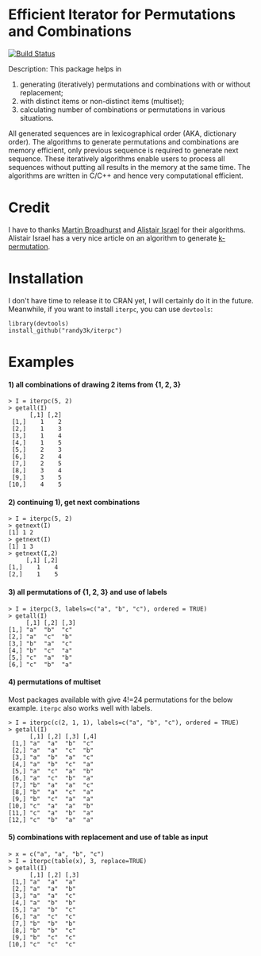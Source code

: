 Efficient Iterator for Permutations and Combinations
===

[![Build Status](https://travis-ci.org/randy3k/iterpc.svg?branch=master)](https://travis-ci.org/randy3k/iterpc)

Description: This package helps in 

  1. generating (iteratively) permutations and combinations with or without replacement; 
  2. with distinct items or non-distinct items (multiset); 
  3. calculating number of combinations or permutations in various situations. 

All generated sequences are in lexicographical order (AKA, dictionary order). The algorithms to generate permutations and combinations are memory efficient, only previous sequence is required to generate next sequence. These iteratively algorithms enable users to process all sequences without putting all results in the memory at the same time.  The algorithms are written in C/C++ and hence very computational efficient. 

Credit
===
I have to thanks [Martin Broadhurst](http://www.martinbroadhurst.com) and [Alistair Israel](http://alistairisrael.wordpress.com) for their algorithms. Alistair Israel has a very nice article on an algorithm to generate [k-permutation](http://alistairisrael.wordpress.com/2009/09/22/simple-efficient-pnk-algorithm/).

Installation
===
I don't have time to release it to CRAN yet, I will certainly do it in the future. Meanwhile, if you want to install `iterpc`, you can use
`devtools`:

```
library(devtools)
install_github("randy3k/iterpc")
```

Examples
===


#### 1) all combinations of drawing 2 items from {1, 2, 3}
```
> I = iterpc(5, 2)
> getall(I)
      [,1] [,2]
 [1,]    1    2
 [2,]    1    3
 [3,]    1    4
 [4,]    1    5
 [5,]    2    3
 [6,]    2    4
 [7,]    2    5
 [8,]    3    4
 [9,]    3    5
[10,]    4    5

```

#### 2) continuing 1), get next combinations
```
> I = iterpc(5, 2)
> getnext(I)
[1] 1 2
> getnext(I)
[1] 1 3
> getnext(I,2)
     [,1] [,2]
[1,]    1    4
[2,]    1    5
```

#### 3) all permutations of {1, 2, 3} and use of labels 
```
> I = iterpc(3, labels=c("a", "b", "c"), ordered = TRUE)
> getall(I)
     [,1] [,2] [,3]
[1,] "a"  "b"  "c" 
[2,] "a"  "c"  "b" 
[3,] "b"  "a"  "c" 
[4,] "b"  "c"  "a" 
[5,] "c"  "a"  "b" 
[6,] "c"  "b"  "a" 
```


#### 4) permutations of multiset 
Most packages available with give 4!=24 permutations for the below example. `iterpc` also works well with labels.

```
> I = iterpc(c(2, 1, 1), labels=c("a", "b", "c"), ordered = TRUE)
> getall(I)
      [,1] [,2] [,3] [,4]
 [1,] "a"  "a"  "b"  "c" 
 [2,] "a"  "a"  "c"  "b" 
 [3,] "a"  "b"  "a"  "c" 
 [4,] "a"  "b"  "c"  "a" 
 [5,] "a"  "c"  "a"  "b" 
 [6,] "a"  "c"  "b"  "a" 
 [7,] "b"  "a"  "a"  "c" 
 [8,] "b"  "a"  "c"  "a" 
 [9,] "b"  "c"  "a"  "a" 
[10,] "c"  "a"  "a"  "b" 
[11,] "c"  "a"  "b"  "a" 
[12,] "c"  "b"  "a"  "a"
```

#### 5) combinations with replacement and use of table as input

```
> x = c("a", "a", "b", "c")
> I = iterpc(table(x), 3, replace=TRUE)
> getall(I)
      [,1] [,2] [,3]
 [1,] "a"  "a"  "a" 
 [2,] "a"  "a"  "b" 
 [3,] "a"  "a"  "c" 
 [4,] "a"  "b"  "b" 
 [5,] "a"  "b"  "c" 
 [6,] "a"  "c"  "c" 
 [7,] "b"  "b"  "b" 
 [8,] "b"  "b"  "c" 
 [9,] "b"  "c"  "c" 
[10,] "c"  "c"  "c" 
```

